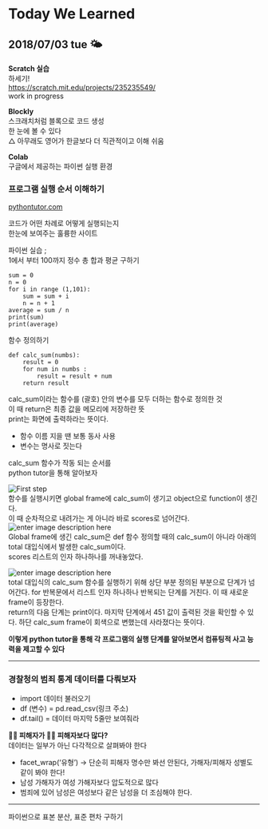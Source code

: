 <h1 id="today-we-learned">Today We Learned</h1>
<h2 id="tue-sun_behind_small_cloud">2018/07/03 tue 🌤</h2>
<p><strong>Scratch 실습</strong><br>
하세기!<br>
<a href="https://scratch.mit.edu/projects/235235549/">https://scratch.mit.edu/projects/235235549/</a><br>
work in progress</p>
<p><strong>Blockly</strong><br>
스크래치처럼 블록으로 코드 생성<br>
한 눈에 볼 수 있다<br>
△ 아무래도 영어가 한글보다 더 직관적이고 이해 쉬움</p>
<p><strong>Colab</strong><br>
구글에서 제공하는 파이썬 실행 환경</p>
<h3 id="프로그램-실행-순서-이해하기">프로그램 실행 순서 이해하기</h3>
<p><a href="http://pythontutor.com">pythontutor.com</a></p>
<p>코드가 어떤 차례로 어떻게 실행되는지<br>
한눈에 보여주는 훌륭한 사이트</p>
<p>파이썬 실습 ;<br>
1에서 부터 100까지 정수 총 합과 평균 구하기</p>
<pre><code>sum = 0
n = 0
for i in range (1,101):
    sum = sum + i
    n = n + 1
average = sum / n
print(sum)
print(average)
</code></pre>
<p>함수 정의하기</p>
<pre><code>def calc_sum(numbs):
    result = 0
    for num in numbs :
        result = result + num
    return result
</code></pre>
<p>calc_sum이라는 함수를 (괄호) 안의 변수를 모두 더하는 함수로 정의한 것<br>
이 때 return은 최종 값을 메모리에 저장하란 뜻<br>
print는 화면에 출력하라는 뜻이다.</p>
<ul>
<li>함수 이름 지을 땐 보통 동사 사용</li>
<li>변수는 명사로 짓는다</li>
</ul>
<p>calc_sum 함수가 작동 되는 순서를<br>
python tutor을 통해 알아보자</p>
<p><img src="https://postfiles.pstatic.net/MjAxODA3MDRfNjkg/MDAxNTMwNjMxMDY0MDU4.dYTNTlwoLWLbgErHLyNXd1XzMOjSynjoRK_JC-tSvSsg.M0mYESAHoe1ow04jI5clah833u-zokAMO3ZEGLSmjxYg.PNG.honeybeat1/1.PNG?type=w773" alt="First step"><br>
함수를 실행시키면 global frame에 calc_sum이 생기고 object으로 function이 생긴다.<br>
이 때 순차적으로 내려가는 게 아니라 바로 scores로 넘어간다.<br>
<img src="https://postfiles.pstatic.net/MjAxODA3MDRfMjg5/MDAxNTMwNjMxMDY0OTY0.EkFkzlrFy67Q9so6kv6YbYclQPvm7X4htws-qRzngCwg.WS5rLhsjk_gh24wJp1FK4gIHA4W-oERVp2O2-gPeLuAg.PNG.honeybeat1/2.PNG?type=w773" alt="enter image description here"><br>
Global frame에 생긴 calc_sum은 def 함수 정의할 때의 calc_sum이 아니라 아래의 total 대입식에서 발생한 calc_sum이다.<br>
scores 리스트의 인자 하나하나를 꺼내놓았다.</p>
<p><img src="https://postfiles.pstatic.net/MjAxODA3MDRfMjQw/MDAxNTMwNjMxMDY0ODg5.hh87xJAv06GlyCmZHgFLJx63qn7fTiPehFXqBU72QB4g.0EL_4f2yf1wUa5SnalOrfzJpT166rNWPoCgbZLePR8Ag.PNG.honeybeat1/3.PNG?type=w773" alt="enter image description here"><br>
total 대입식의 calc_sum 함수를 실행하기 위해 상단 부분 정의된 부분으로 단계가 넘어간다. for 반복문에서 리스트 인자 하나하나 반복되는 단계를 거친다. 이 때 새로운 frame이 등장한다.<br>
<img src="https://postfiles.pstatic.net/MjAxODA3MDRfMjgx/MDAxNTMwNjMxMDY1MDA1.93M6R0iy1UmOmzleX5nyqWoyBQ6MQZEY2w66f3orvKcg.Wrdho5Fyk_6Ksr0qFc4kF-L2hxdIEXbMU5KXvf7sSQQg.PNG.honeybeat1/4.PNG?type=w773" alt=""><br>
return의 다음 단계는 print이다. 마지막 단계에서 451 값이 출력된 것을 확인할 수 있다. 하단 calc_sum frame이 회색으로 변했는데 사라졌다는 뜻이다.</p>
<p><strong>이렇게 python tutor을 통해 각 프로그램의 실행 단계를 알아보면서 컴퓨팅적 사고 능력을 제고할 수 있다</strong></p>
<hr>
<h3 id="경찰청의--범죄-통계-데이터를-다뤄보자">경찰청의  범죄 통계 데이터를 다뤄보자</h3>
<ul>
<li>import 데이터 불러오기</li>
<li>df (변수) = pd.read_csv(링크 주소)</li>
<li>df.tail() = 데이터 마지막 5줄만 보여줘라</li>
</ul>
<p><strong>🤷‍♂ 피해자가 🤷‍♀ 피해자보다 많다?</strong><br>
데이터는 일부가 아닌 다각적으로 살펴봐야 한다</p>
<ul>
<li>facet_wrap(‘유형’) -&gt; 단순히 피해자 명수만 봐선 안된다, 가해자/피해자 성별도 같이 봐야 한다!</li>
<li>남성 가해자가 여성 가해자보다 압도적으로 많다</li>
<li>범죄에 있어 남성은 여성보다 같은 남성을 더 조심해야 한다.</li>
</ul>
<hr>
<p>파이썬으로 표본 분산, 표준 편차 구하기</p>

